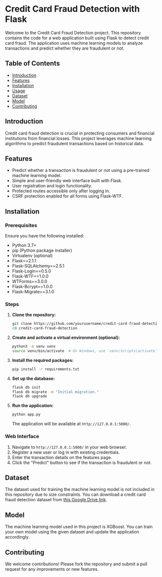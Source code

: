 # Credit Card Fraud Detection with Flask

Welcome to the Credit Card Fraud Detection project. This repository contains the code for a web application built using Flask to detect credit card fraud. The application uses machine learning models to analyze transactions and predict whether they are fraudulent or not.

## Table of Contents

- [Introduction](#introduction)
- [Features](#features)
- [Installation](#installation)
- [Usage](#usage)
- [Dataset](#dataset)
- [Model](#model)
- [Contributing](#contributing)

## Introduction

Credit card fraud detection is crucial in protecting consumers and financial institutions from financial losses. This project leverages machine learning algorithms to predict fraudulent transactions based on historical data.

## Features

- Predict whether a transaction is fraudulent or not using a pre-trained machine learning model.
- Simple and user-friendly web interface built with Flask.
- User registration and login functionality.
- Protected routes accessible only after logging in.
- CSRF protection enabled for all forms using Flask-WTF.

## Installation

### Prerequisites

Ensure you have the following installed:

- Python 3.7+
- pip (Python package installer)
- Virtualenv (optional)
- Flask==2.1.1
- Flask-SQLAlchemy==2.5.1
- Flask-Login==0.5.0
- Flask-WTF==1.0.0
- WTForms==3.0.0
- Flask-Bcrypt==1.0.0
- Flask-Migrate==3.1.0

### Steps

1. **Clone the repository:**

    ```bash
    git clone https://github.com/yourusername/credit-card-fraud-detection.git
    cd credit-card-fraud-detection
    ```

2. **Create and activate a virtual environment (optional):**

    ```bash
    python3 -m venv venv
    source venv/bin/activate  # On Windows, use `venv\Scripts\activate`
    ```

3. **Install the required packages:**

    ```bash
    pip install -r requirements.txt
    ```

4. **Set up the database:**

    ```bash
    flask db init
    flask db migrate -m "Initial migration."
    flask db upgrade
    ```

5. **Run the application:**

    ```bash
    python app.py
    ```

    The application will be available at `http://127.0.0.1:5000/`.

### Web Interface

1. Navigate to `http://127.0.0.1:5000/` in your web browser.
2. Register a new user or log in with existing credentials.
3. Enter the transaction details on the features page.
4. Click the "Predict" button to see if the transaction is fraudulent or not.

## Dataset

The dataset used for training the machine learning model is not included in this repository due to size constraints. You can download a credit card fraud detection dataset from [this Google Drive link](https://drive.google.com/drive/folders/1aFhESGez12FMUmDD2kbaBbGR5ewF5-yF).

## Model

The machine learning model used in this project is XGBoost. You can train your own model using the given dataset and update the application accordingly.

## Contributing

We welcome contributions! Please fork the repository and submit a pull request for any improvements or new features.

